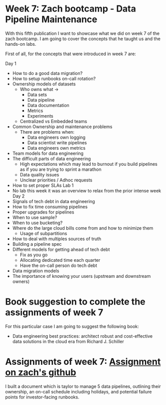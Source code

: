 # Week 7: Zach bootcamp - Data Pipeline Maintenance
With this fifth publication I want to showcase what we did on week 7 of the zach bootcamp. I am going to cover the concepts that he taught us and the hands-on labs.

First of all, for the concepts that were introduced in week 7 are:

Day 1
- How to do a good data migration?
- How to setup runbooks on-call rotation?
- Ownership models of datasets
  - Who owns what ->
    - Data sets
    - Data pipeline
    - Data documentation
    - Metrics
    - Experiments
  - Centralized vs Embedded teams
- Common Ownership and maintenance problems
  - There are problems when:
    - Data engineers own logging
    - Data scientist write pipelines
    - Data engineers own metrics
- Team models for data engineering
- The difficult parts of data engineering
  - High expectations which may lead to burnout if you build pipelines as if you are trying to sprint a marathon
  - Data quality issues
  - Unclear priorities / Adhoc requests
- How to set proper SLAs
Lab 1
- No lab this week it was an overview to relax from the prior intense week
Day 2
- Signals of tech debt in data engineering
- How to fix time consuming pipelines
- Proper upgrades for pipelines
- When to use sample?
- When to use bucketing?
- Where do the large cloud bills come from and how to minimize them
  - Usage of subpartitions
- How to deal with multiples sources of truth
- Building a pipeline spec
- Different models for getting ahead of tech debt
  - Fix as you go
  - Allocating dedicated time each quarter
  - Have the on-call person do tech debt
- Data migration models
- The importance of knowing your users (upstream and downstream owners)

# Book suggestion to complete the assignments of week 7
For this particular case I am going to suggest the following book:
- Data engineering best practices: architect robust and cost-effective data solutions in the cloud era from Richard J. Schiller

# Assignments of week 7: [Assignment on zach's github](https://github.com/DataExpert-io/data-engineer-handbook/blob/main/bootcamp/materials/6-data-pipeline-maintenance/homework/homework.md)

I built a document which is taylor to manage 5 data pipelines, outlining their ownership, an on-call schedule including holidays, and potential failure points for investor-facing runbooks.








